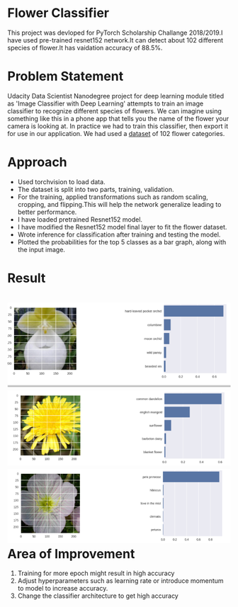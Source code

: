 Flower Classifier
==================
This project was devloped for PyTorch Scholarship Challange 2018/2019.I have used pre-trained resnet152 network.It can detect about 102 different species of flower.It has vaidation accuracy of 88.5%.

Problem Statement
==================
Udacity Data Scientist Nanodegree project for deep learning module titled as 'Image Classifier with Deep Learning' attempts to train an image classifier to recognize different species of flowers. We can imagine using something like this in a phone app that tells you the name of the flower your camera is looking at. In practice we had to train this classifier, then export it for use in our application. We had used a [dataset](http://www.robots.ox.ac.uk/~vgg/data/flowers/102/index.html) of 102 flower categories.

Approach
=========

* Used torchvision to load data.
* The dataset is split into two parts, training, validation.
* For the training, applied transformations such as random scaling, cropping, and flipping.This will help the network generalize leading to better performance.
* I have loaded pretrained Resnet152 model.
* I have modified the Resnet152 model final layer to fit the flower dataset.
* Wrote inference for classification after training and testing the model. 
* Plotted the probabilities for the top 5 classes as a bar graph, along with the input image.

Result
=======
![](https://github.com/hasnain003/Flower-Classifier/blob/master/img/e1.PNG?raw=true)
![](https://github.com/hasnain003/Flower-Classifier/blob/master/img/e2.PNG?raw=true)
![](https://github.com/hasnain003/Flower-Classifier/blob/master/img/e3.PNG?raw=true)
Area of Improvement
===================
1. Training for more epoch might result in high accuracy
2. Adjust hyperparameters such as learning rate or introduce momentum to model to increase accuracy.
3. Change the classifier architecture to get high accuracy
